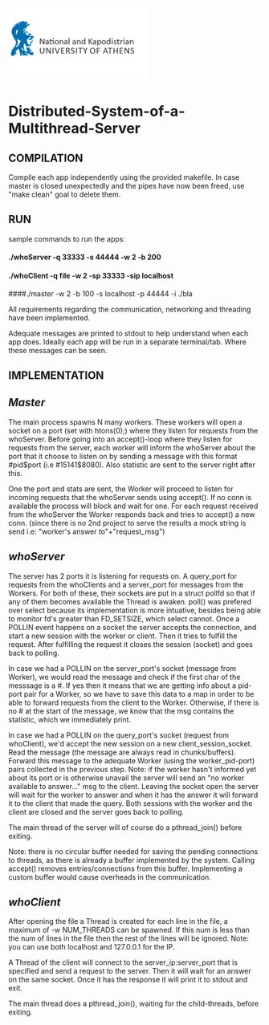![alt text](NKUA.jpg)
# Distributed-System-of-a-Multithread-Server

## COMPILATION

Compile each app independently using the provided makefile.
In case master is closed unexpectedly and the pipes have now been freed,
use "make clean" goal to delete them.

## RUN

sample commands to run the apps:
#### ./whoServer -q 33333 -s 44444 -w 2 -b 200

#### ./whoClient -q file -w 2 -sp 33333 -sip localhost

####./master -w 2 -b 100 -s localhost -p 44444 -i ./bla


All requirements regarding the communication, networking and threading have been implemented.

Adequate messages are printed to stdout to help understand when each app does.
Ideally each app will be run in a separate terminal/tab. Where these messages can be seen.


## IMPLEMENTATION

## *Master*
The main process spawns N many workers.
These workers will open a socket on a port (set with htons(0);) where they
listen for requests from the whoServer.
Before going into an accept()-loop where they listen for requests from the
server, each worker will inform the whoServer about the port that it choose
to listen on by sending a message with this format #pid$port (i.e #15141$8080).
Also statistic are sent to the server right after this.

One the port and stats are sent, the Worker will proceed to listen for incoming
requests that the whoServer sends using accept(). If no conn is available the
process will block and wait for one. For each request received from the whoServer
the Worker responds back and tries to accept() a new conn.
(since there is no 2nd project to serve the results a mock string is send
i.e: "worker's answer to"+"request_msg")


## *whoServer*
The server has 2 ports it is listening for requests on. A query_port for
requests from the whoClients and a server_port for messages from the Workers.
For both of these, their sockets are put in a struct pollfd so that if any of
them becomes available the Thread is awaken. poll() was prefered over select
because its implementation is more intuative, besides being able to monitor
fd's greater than FD_SETSIZE, which select cannot.
Once a POLLIN event happens on a socket the server accepts the connection,
and start a new session with the worker or client.
Then it tries to fulfill the request. After fulfilling the request it closes
the session (socket) and goes back to polling.

In case we had a POLLIN on the server_port's socket (message from Worker),
we would read the message and check if the first char of the messsage is a #.
If yes then it means that we are getting info about a pid-port pair for a
Worker, so we have to save this data to a map in order to be able to forward
requests from the client to the Worker.
Otherwise, if there is no # at the start of the message, we know that the msg
contains the statistic, which we immediately print.

In case we had a POLLIN on the query_port's socket (request from whoClient),
we'd accept the new session on a new client_session_socket.
Read the message (the message are always read in chunks/buffers).
Forward this message to the adequate Worker (using the worker_pid-port) pairs
collected in the previous step.
Note: if the worker hasn't informed yet about its port or is otherwise unavail
the server will send an "no worker available to answer..." msg to the client.
Leaving the socket open the server will wait for the worker to answer and
when it has the answer it will forward it to the client that made the query.
Both sessions with the worker and the client are closed and the server goes
back to polling.

The main thread of the server will of course do a pthread_join() before exiting.

Note: there is no circular buffer needed for saving the pending connections to
threads, as there is already a buffer implemented by the system. Calling accept()
removes entries/connections from this buffer. Implementing a custom buffer would
cause overheads in the communication.

## *whoClient*
After opening the file a Thread is created for each line in the file,
a maximum of -w NUM_THREADS can be spawned. If this num is less than the num of
lines in the file then the rest of the lines will be ignored.
Note: you can use both localhost and 127.0.0.1 for the IP.

A Thread of the client will connect to the server_ip:server_port that is
specified and send a request to the server.
Then it will wait for an answer on the same socket. Once it has the response
it will print it to stdout and exit.

The main thread does a pthread_join(), waiting for the child-threads,
before exiting.

